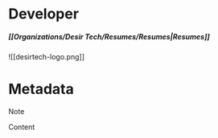 # Developer
##### [[Organizations/Desir Tech/Resumes/Resumes|Resumes]]
![[desirtech-logo.png]]







# Metadata
> [!NOTE]
> Content